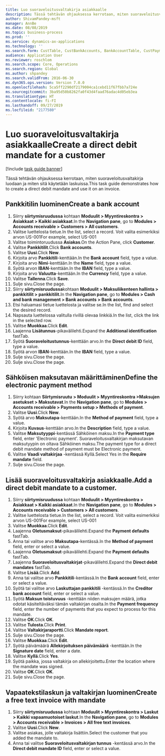 ```yaml
---
title: Luo suoraveloitusvaltakirja asiakkaalle
description: Tässä tehtävän ohjauksessa kerrotaan, miten suoraveloitusvaltakirja luodaan ja miten sitä käytetään laskuissa.
author: ShivamPandey-msft
manager: AnnBe
ms.date: 08/08/2019
ms.topic: business-process
ms.prod: ''
ms.service: dynamics-ax-applications
ms.technology: ''
ms.search.form: CustTable, CustBankAccounts, BankAccountTable, CustPaymMode, CustDirectDebitMandate, BankAccountTableLookUp, SrsReportViewerForm,  LogisticsAddressCityLookup, CustFreeInvoice, CustTableLookup
audience: Application User
ms.reviewer: roschlom
ms.search.scope: Core, Operations
ms.search.region: Global
ms.author: shpandey
ms.search.validFrom: 2016-06-30
ms.dyn365.ops.version: Version 7.0.0
ms.openlocfilehash: 5ca5ff2290df2179004ca1cebd11f67fbb7a724e
ms.sourcegitcommit: 3ba95d50b8262fa0f43d4faad76adac4d05eb3ea
ms.translationtype: HT
ms.contentlocale: fi-FI
ms.lasthandoff: 09/27/2019
ms.locfileid: "2177580"
---
```

# <a name="create-a-direct-debit-mandate-for-a-customer"></a><span data-ttu-id="13a2a-103">Luo suoraveloitusvaltakirja asiakkaalle</span><span class="sxs-lookup"><span data-stu-id="13a2a-103">Create a direct debit mandate for a customer</span></span>

[!include [task guide banner](../../includes/task-guide-banner.md)]

<span data-ttu-id="13a2a-104">Tässä tehtävän ohjauksessa kerrotaan, miten suoraveloitusvaltakirja luodaan ja miten sitä käytetään laskuissa.</span><span class="sxs-lookup"><span data-stu-id="13a2a-104">This task guide demonstrates how to create a direct debit mandate and use it on an invoice.</span></span>


## <a name="create-a-bank-account"></a><span data-ttu-id="13a2a-105">Pankkitilin luominen</span><span class="sxs-lookup"><span data-stu-id="13a2a-105">Create a bank account</span></span>
1. <span data-ttu-id="13a2a-106">Siirry **siirtymisruudussa** kohtaan **Moduulit > Myyntireskontra > Asiakkaat > Kaikki asiakkaat**.</span><span class="sxs-lookup"><span data-stu-id="13a2a-106">In the **Navigation pane**, go to **Modules > Accounts receivable > Customers > All customers**.</span></span>
2. <span data-ttu-id="13a2a-107">Valitse luettelosta tietue.</span><span class="sxs-lookup"><span data-stu-id="13a2a-107">In the list, select a record.</span></span> <span data-ttu-id="13a2a-108">Voit valita esimerkiksi arvon US-001</span><span class="sxs-lookup"><span data-stu-id="13a2a-108">For example, select US-001</span></span>
3. <span data-ttu-id="13a2a-109">Valitse toimintoruudussa **Asiakas**.</span><span class="sxs-lookup"><span data-stu-id="13a2a-109">On the Action Pane, click **Customer**.</span></span>
4. <span data-ttu-id="13a2a-110">Valitse **Pankkitilit**.</span><span class="sxs-lookup"><span data-stu-id="13a2a-110">Click **Bank accounts**.</span></span>
5. <span data-ttu-id="13a2a-111">Valitse **Uusi**.</span><span class="sxs-lookup"><span data-stu-id="13a2a-111">Click **New**.</span></span>
6. <span data-ttu-id="13a2a-112">Kirjoita arvo **Pankkitili**-kenttään.</span><span class="sxs-lookup"><span data-stu-id="13a2a-112">In the **Bank account** field, type a value.</span></span>
7. <span data-ttu-id="13a2a-113">Kirjoita arvo **Nimi**-kenttään.</span><span class="sxs-lookup"><span data-stu-id="13a2a-113">In the **Name** field, type a value.</span></span>
8. <span data-ttu-id="13a2a-114">Syötä arvon **IBAN**-kenttään.</span><span class="sxs-lookup"><span data-stu-id="13a2a-114">In the **IBAN** field, type a value.</span></span>
9. <span data-ttu-id="13a2a-115">Kirjoita arvo **Valuutta**-kenttään.</span><span class="sxs-lookup"><span data-stu-id="13a2a-115">In the **Currency** field, type a value.</span></span>
10. <span data-ttu-id="13a2a-116">Valitse **Tallenna**.</span><span class="sxs-lookup"><span data-stu-id="13a2a-116">Click **Save**.</span></span>
11. <span data-ttu-id="13a2a-117">Sulje sivu.</span><span class="sxs-lookup"><span data-stu-id="13a2a-117">Close the page.</span></span>
12. <span data-ttu-id="13a2a-118">Siirry **siirtymisruudussa**kohtaan **Moduulit > Maksuliikenteen hallinta > pankkitilit > pankkitilit.**</span><span class="sxs-lookup"><span data-stu-id="13a2a-118">In the **Navigation pane**, go to **Modules > Cash and bank management > Bank accounts > Bank accounts**.</span></span>
13. <span data-ttu-id="13a2a-119">Etsi haluamasi tietue luettelosta ja valitse se.</span><span class="sxs-lookup"><span data-stu-id="13a2a-119">In the list, find and select the desired record.</span></span>
14. <span data-ttu-id="13a2a-120">Napsauta luettelossa valitulla rivillä olevaa linkkiä.</span><span class="sxs-lookup"><span data-stu-id="13a2a-120">In the list, click the link in the selected row.</span></span>
15. <span data-ttu-id="13a2a-121">Valitse **Muokkaa**.</span><span class="sxs-lookup"><span data-stu-id="13a2a-121">Click **Edit**.</span></span>
16. <span data-ttu-id="13a2a-122">Laajenna **Lisätunnus**-pikavälilehti.</span><span class="sxs-lookup"><span data-stu-id="13a2a-122">Expand the **Additional identification** fastTab.</span></span>
17. <span data-ttu-id="13a2a-123">Syötä **Suoraveloitustunnus**-kenttään arvo.</span><span class="sxs-lookup"><span data-stu-id="13a2a-123">In the **Direct debit ID** field, type a value.</span></span>
18. <span data-ttu-id="13a2a-124">Syötä arvon **IBAN**-kenttään.</span><span class="sxs-lookup"><span data-stu-id="13a2a-124">In the **IBAN** field, type a value.</span></span>
19. <span data-ttu-id="13a2a-125">Sulje sivu.</span><span class="sxs-lookup"><span data-stu-id="13a2a-125">Close the page.</span></span>
20. <span data-ttu-id="13a2a-126">Sulje sivu.</span><span class="sxs-lookup"><span data-stu-id="13a2a-126">Close the page.</span></span>

## <a name="define-the-electronic-payment-method"></a><span data-ttu-id="13a2a-127">Sähköisen maksutavan määrittäminen</span><span class="sxs-lookup"><span data-stu-id="13a2a-127">Define the electronic payment method</span></span>
1. <span data-ttu-id="13a2a-128">Siirry kohtaan **Siirtymisruutu** **> Moduulit > Myyntireskontra >Maksujen asetukset > Maksutavat**.</span><span class="sxs-lookup"><span data-stu-id="13a2a-128">In the **Navigation pane**, go to **Modules > Accounts receivable > Payments setup > Methods of payment**.</span></span>
2. <span data-ttu-id="13a2a-129">Valitse **Uusi**.</span><span class="sxs-lookup"><span data-stu-id="13a2a-129">Click **New**.</span></span>
3. <span data-ttu-id="13a2a-130">Syötä arvo **Maksutapa**-kenttään.</span><span class="sxs-lookup"><span data-stu-id="13a2a-130">In the **Method of payment** field, type a value.</span></span>
4. <span data-ttu-id="13a2a-131">Kirjoita **Kuvaus**-kenttään arvo.</span><span class="sxs-lookup"><span data-stu-id="13a2a-131">In the **Description** field, type a value.</span></span>
5. <span data-ttu-id="13a2a-132">Valitse **Maksutyyppi**-kentässä Sähköinen maksu.</span><span class="sxs-lookup"><span data-stu-id="13a2a-132">In the **Payment type** field, enter 'Electronic payment'.</span></span> <span data-ttu-id="13a2a-133">Suoraveloitusvaltakirjan maksutavan maksutyypin on oltava Sähköinen maksu.</span><span class="sxs-lookup"><span data-stu-id="13a2a-133">The payment type for a direct debit mandate method of payment must be Electronic payment.</span></span>
6. <span data-ttu-id="13a2a-134">Valitse **Vaadi valtakirjaa** -kentässä Kyllä.</span><span class="sxs-lookup"><span data-stu-id="13a2a-134">Select Yes in the **Require mandate** field.</span></span>
7. <span data-ttu-id="13a2a-135">Sulje sivu.</span><span class="sxs-lookup"><span data-stu-id="13a2a-135">Close the page.</span></span>

## <a name="add-a-direct-debit-mandate-to-a-customer"></a><span data-ttu-id="13a2a-136">Lisää suoraveloitusvaltakirja asiakkaalle.</span><span class="sxs-lookup"><span data-stu-id="13a2a-136">Add a direct debit mandate to a customer.</span></span>
1. <span data-ttu-id="13a2a-137">Siirry **siirtymisruudussa** kohtaan **Moduulit > Myyntireskontra > Asiakkaat > Kaikki asiakkaat**.</span><span class="sxs-lookup"><span data-stu-id="13a2a-137">In the **Navigation pane**, go to **Modules > Accounts receivable > Customers > All customers**.</span></span>
2. <span data-ttu-id="13a2a-138">Valitse luettelosta tietue.</span><span class="sxs-lookup"><span data-stu-id="13a2a-138">In the list, select a record.</span></span> <span data-ttu-id="13a2a-139">Voit valita esimerkiksi arvon US-001</span><span class="sxs-lookup"><span data-stu-id="13a2a-139">For example, select US-001</span></span>
3. <span data-ttu-id="13a2a-140">Valitse **Muokkaa**.</span><span class="sxs-lookup"><span data-stu-id="13a2a-140">Click **Edit**.</span></span>
4. <span data-ttu-id="13a2a-141">Laajenna **Oletusmaksut**-pikavälilehti.</span><span class="sxs-lookup"><span data-stu-id="13a2a-141">Expand the **Payment defaults** fastTab.</span></span>
5. <span data-ttu-id="13a2a-142">Anna tai valitse arvo **Maksutapa**-kentässä.</span><span class="sxs-lookup"><span data-stu-id="13a2a-142">In the **Method of payment** field, enter or select a value.</span></span>
6. <span data-ttu-id="13a2a-143">Laajenna **Oletusmaksut**-pikavälilehti.</span><span class="sxs-lookup"><span data-stu-id="13a2a-143">Expand the **Payment defaults** fastTab.</span></span>
7. <span data-ttu-id="13a2a-144">Laajenna **Suoraveloitusvaltakirjat**-pikavälilehti.</span><span class="sxs-lookup"><span data-stu-id="13a2a-144">Expand the **Direct debit mandates** fastTab.</span></span>
8. <span data-ttu-id="13a2a-145">Valitse **Lisää**.</span><span class="sxs-lookup"><span data-stu-id="13a2a-145">Click **Add**.</span></span>
9. <span data-ttu-id="13a2a-146">Anna tai valitse arvo **Pankkitili**-kentässä.</span><span class="sxs-lookup"><span data-stu-id="13a2a-146">In the **Bank account** field, enter or select a value.</span></span>
10. <span data-ttu-id="13a2a-147">Syötä tai valitse arvo **Laskuttajan pankkitili** -kentässä.</span><span class="sxs-lookup"><span data-stu-id="13a2a-147">In the **Creditor bank account** field, enter or select a value.</span></span>
11. <span data-ttu-id="13a2a-148">Syötä **Maksun toistuvuus** -kenttään niiden maksujen määrä, jotka odotat käsiteltäväksi tämän valtakirjan osalta.</span><span class="sxs-lookup"><span data-stu-id="13a2a-148">In the **Payment frequency** field, enter the number of payments that you expect to process for this mandate.</span></span>
12. <span data-ttu-id="13a2a-149">Valitse **OK**.</span><span class="sxs-lookup"><span data-stu-id="13a2a-149">Click **OK**.</span></span>
13. <span data-ttu-id="13a2a-150">Valitse **Tulosta**.</span><span class="sxs-lookup"><span data-stu-id="13a2a-150">Click **Print**.</span></span>
14. <span data-ttu-id="13a2a-151">Valitse **Valtakirjaraportti**.</span><span class="sxs-lookup"><span data-stu-id="13a2a-151">Click **Mandate report**.</span></span>
15. <span data-ttu-id="13a2a-152">Sulje sivu.</span><span class="sxs-lookup"><span data-stu-id="13a2a-152">Close the page.</span></span>
16. <span data-ttu-id="13a2a-153">Valitse **Muokkaa**.</span><span class="sxs-lookup"><span data-stu-id="13a2a-153">Click **Edit**.</span></span>
17. <span data-ttu-id="13a2a-154">Syötä päivämäärä **Allekirjoituksen päivämäärä** -kenttään.</span><span class="sxs-lookup"><span data-stu-id="13a2a-154">In the **Signature date** field, enter a date.</span></span>
18. <span data-ttu-id="13a2a-155">Valitse **Kyllä**.</span><span class="sxs-lookup"><span data-stu-id="13a2a-155">Click **Yes**.</span></span>
19. <span data-ttu-id="13a2a-156">Syötä paikka, jossa valtakirja on allekirjoitettu.</span><span class="sxs-lookup"><span data-stu-id="13a2a-156">Enter the location where the mandate was signed.</span></span>
20. <span data-ttu-id="13a2a-157">Valitse **OK**.</span><span class="sxs-lookup"><span data-stu-id="13a2a-157">Click **OK**.</span></span>
21. <span data-ttu-id="13a2a-158">Sulje sivu.</span><span class="sxs-lookup"><span data-stu-id="13a2a-158">Close the page.</span></span>

## <a name="create-a-free-text-invoice-with-mandate"></a><span data-ttu-id="13a2a-159">Vapaatekstilaskun ja valtakirjan luominen</span><span class="sxs-lookup"><span data-stu-id="13a2a-159">Create a free text invoice with mandate</span></span>
1. <span data-ttu-id="13a2a-160">Siirry **siirtymisruudussa** kohtaan **Moduulit > Myyntireskontra > Laskut > Kaikki vapaamuotoiset laskut**.</span><span class="sxs-lookup"><span data-stu-id="13a2a-160">In the **Navigation pane**, go to **Modules > Accounts receivable > Invoices > All free text invoices**.</span></span>
2. <span data-ttu-id="13a2a-161">Valitse **Uusi**.</span><span class="sxs-lookup"><span data-stu-id="13a2a-161">Click **New**.</span></span>
3. <span data-ttu-id="13a2a-162">Valitse asiakas, jolle valtakirja lisättiin.</span><span class="sxs-lookup"><span data-stu-id="13a2a-162">Select the customer that you added the mandate to.</span></span>
4. <span data-ttu-id="13a2a-163">Anna tai valitse **Suoraveloitusvaltakirjan tunnus** -kentässä arvo.</span><span class="sxs-lookup"><span data-stu-id="13a2a-163">In the **Direct debit mandate ID** field, enter or select a value.</span></span>

